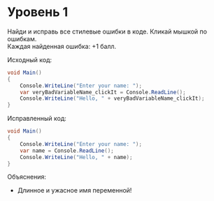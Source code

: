 # Уровень 1

Найди и исправь все стилевые ошибки в коде. Кликай мышкой по ошибкам.<br>
Каждая найденная ошибка: +1 балл.

Исходный код:
```cs
void Main()
{
    Console.WriteLine("Enter your name: ");
    var veryBadVariableName_clickIt = Console.ReadLine();
    Console.WriteLine("Hello, " + veryBadVariableName_clickIt);
}
```

Исправленный код:
```cs
void Main()
{
    Console.WriteLine("Enter your name: ");
    var name = Console.ReadLine();
    Console.WriteLine("Hello, " + name);
}
```

Объяснения:
- Длинное и ужасное имя переменной!
